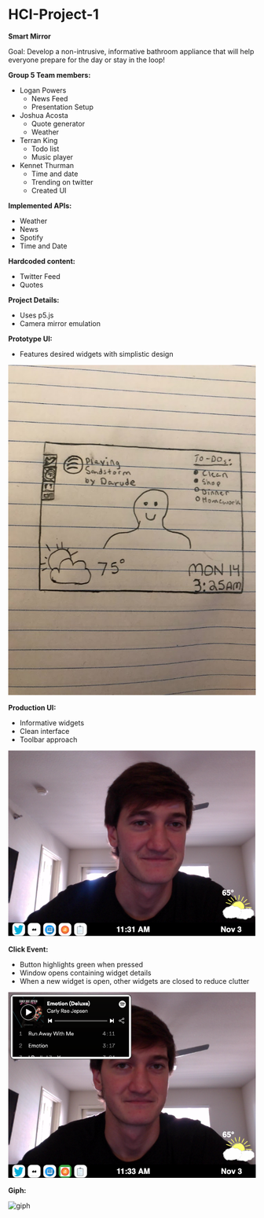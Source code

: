 # HCI-Project-1

**Smart Mirror**

Goal: Develop a non-intrusive, informative bathroom appliance that will help everyone prepare for the day or stay in the loop!

**Group 5 Team members:**
- Logan Powers
  - News Feed
  - Presentation Setup
- Joshua Acosta
  - Quote generator
  - Weather
- Terran King
  - Todo list
  - Music player
- Kennet Thurman
  - Time and date
  - Trending on twitter
  - Created UI

**Implemented APIs:**
- Weather
- News
- Spotify
- Time and Date

**Hardcoded content:**
- Twitter Feed
- Quotes


**Project Details:**
- Uses p5.js
- Camera mirror emulation



**Prototype UI:**
- Features desired widgets with simplistic design

![Interface](https://github.com/kennet22/HCI-Group-Project1/blob/master/interfaceV1.jpg?raw=true)

**Production UI:**
- Informative widgets
- Clean interface
- Toolbar approach

![UI](https://github.com/kennet22/HCI-Group-Project1/blob/master/baseScreen.png?raw=true)

**Click Event:**
- Button highlights green when pressed
- Window opens containing widget details
- When a new widget is open, other widgets are closed to reduce clutter

![openMusic](https://github.com/kennet22/HCI-Group-Project1/blob/master/musicOpen.png?raw=true)

**Giph:**

![giph](https://media.giphy.com/media/QYvPxbLEopSeZqZcGu/giphy.gif)
